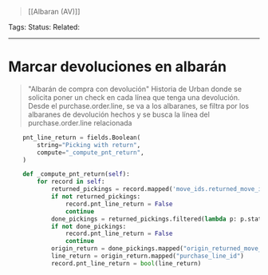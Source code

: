 > [[Albaran (AV)]]

Tags: 
Status: 
Related: 

___

# Marcar devoluciones en albarán

> "Albarán de compra con devolución"
> Historia de Urban donde se solicita poner un check en cada línea que tenga una devolución. Desde el purchase.order.line, se va a los albaranes, se filtra por los albaranes de devolución hechos y se busca la línea del purchase.order.line relacionada

```python
    pnt_line_return = fields.Boolean(  
        string="Picking with return",  
        compute="_compute_pnt_return",  
    )

    def _compute_pnt_return(self):  
        for record in self:  
            returned_pickings = record.mapped('move_ids.returned_move_ids')  
            if not returned_pickings:  
                record.pnt_line_return = False  
                continue  
            done_pickings = returned_pickings.filtered(lambda p: p.state == 'done')  
            if not done_pickings:  
                record.pnt_line_return = False  
                continue  
            origin_return = done_pickings.mapped("origin_returned_move_id")  
            line_return = origin_return.mapped("purchase_line_id")  
            record.pnt_line_return = bool(line_return)
```